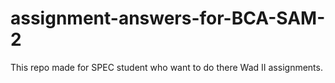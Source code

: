 # assignment-answers-for-BCA-SAM-2
This repo made for SPEC student who want to do there Wad II assignments. 
